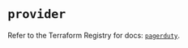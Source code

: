 # `provider`

Refer to the Terraform Registry for docs: [`pagerduty`](https://registry.terraform.io/providers/pagerduty/pagerduty/3.29.0/docs).
